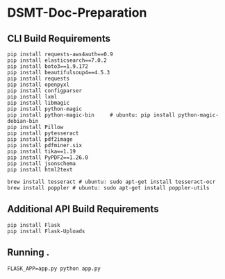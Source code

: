 # DSMT-Doc-Preparation

## CLI Build Requirements
```
pip install requests-aws4auth==0.9
pip install elasticsearch==7.0.2
pip install boto3==1.9.172
pip install beautifulsoup4==4.5.3
pip install requests
pip install openpyxl
pip install configparser
pip install lxml
pip install libmagic
pip install python-magic
pip install python-magic-bin     # ubuntu: pip install python-magic-debian-bin
pip install Pillow
pip install pytesseract
pip install pdf2image
pip install pdfminer.six
pip install tika==1.19	
pip install PyPDF2==1.26.0
pip install jsonschema
pip install html2text

brew install tesseract # ubuntu: sudo apt-get install tesseract-ocr
brew install poppler # ubuntu: sudo apt-get install poppler-utils
```
  
## Additional API Build Requirements
```
pip install Flask
pip install Flask-Uploads
```


## Running . 
```
FLASK_APP=app.py python app.py
```
